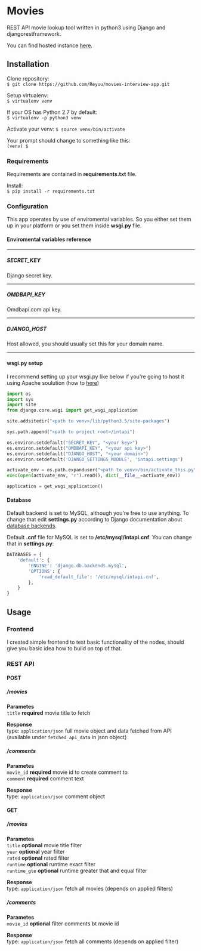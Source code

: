 # Movies

REST API movie lookup tool written in python3 using Django and djangorestframework.

You can find hosted instance [here](http://movies.uguu.space/).

## Installation

Clone repository:<br />
`$ git clone https://github.com/Reyuu/movies-interview-app.git`

Setup virtualenv:<br />
`$ virtualenv venv`

If your OS has Python 2.7 by default:<br />
`$ virtualenv -p python3 venv`

Activate your venv:
`$ source venv/bin/activate`

Your prompt should change to something like this:<br />
`(venv) $`
### Requirements
Requirements are contained in **requirements.txt** file.

Install:<br />
`$ pip install -r requirements.txt`

### Configuration
This app operates by use of enviromental variables. So you either set them up in your platform or you set them inside **wsgi.py** file.

#### Enviromental variables reference
------------
##### SECRET_KEY
Django secret key.

------------
##### OMDBAPI_KEY
Omdbapi.com api key.

------------
##### DJANGO_HOST
Host allowed, you should usually set this for your domain name.

------------
#### wsgi.py setup
I recommend setting up your wsgi.py like below if you're going to host it using Apache soulution (how to [here](https://www.digitalocean.com/community/tutorials/how-to-serve-django-applications-with-apache-and-mod_wsgi-on-ubuntu-16-04#configure-apache))
```python
import os
import sys
import site
from django.core.wsgi import get_wsgi_application

site.addsitedir("<path to venv>/lib/python3.5/site-packages")

sys.path.append("<path to project root>/intapi")

os.environ.setdefault("SECRET_KEY", "<your key>")
os.environ.setdefault("OMDBAPI_KEY", "<your api key>")
os.environ.setdefault("DJANGO_HOST", "<your domain>")
os.environ.setdefault('DJANGO_SETTINGS_MODULE', 'intapi.settings')

activate_env = os.path.expanduser("<path to venv>/bin/activate_this.py")
exec(open(activate_env, "r").read(), dict(__file__=activate_env))

application = get_wsgi_application()
```
#### Database
Default backend is set to MySQL, although you're free to use anything. To change that edit **settings.py** according to Django documentation about [database backends](https://docs.djangoproject.com/en/2.0/ref/databases/ "database backends").

Default **.cnf** file for MySQL is set to **/etc/mysql/intapi.cnf**. You can change that in **settings.py**:
```python
DATABASES = {
	'default': {
		'ENGINE': 'django.db.backends.mysql',
		'OPTIONS': {
			'read_default_file': '/etc/mysql/intapi.cnf',
		},
	}
}
```
## Usage
### Frontend
I created simple frontend to test basic functionality of the nodes, should give you basic idea how to build on top of that.

### REST API

#### POST
##### /movies
**Parametes**<br />
`title` **required** movie title to fetch<br />

**Response**<br />
type: `application/json` full movie object and data fetched from API (available under `fetched_api_data` in json object)<br />

##### /comments
**Parametes**<br />
`movie_id` **required** movie id to create comment to<br />
`comment` **required** comment text<br />

**Response**<br />
type: `application/json` comment object<br />

#### GET
##### /movies
**Parametes**<br />
`title` **optional** movie title filter<br />
`year` **optional** year filter<br />
`rated` **optional** rated filter<br />
`runtime` **optional** runtime exact filter<br />
`runtime_gte` **optional** runtime greater that and equal filter<br />

**Response**<br />
type: `application/json` fetch all movies (depends on applied filters)<br />

##### /comments
**Parametes**<br />
`movie_id` **optional** filter comments bt movie id<br />

**Response**<br />
type: `application/json` fetch all comments (depends on applied filter)<br />
